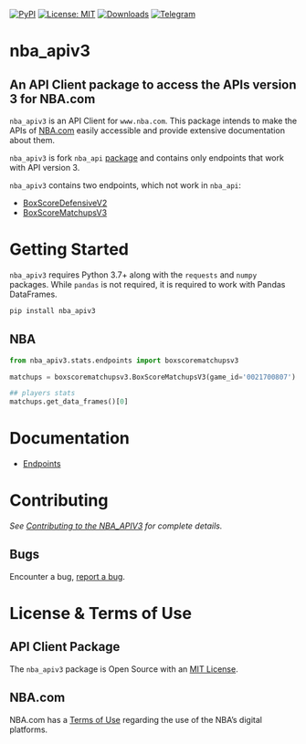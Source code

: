 [![PyPI](https://img.shields.io/pypi/v/nba_apiv3)](https://pypi.python.org/pypi/nba_apiv3)
[![License: MIT](https://img.shields.io/badge/License-MIT-yellow.svg)](https://github.com/shufinskiy/nba_apiv3/blob/master/LICENSE)
[![Downloads](https://static.pepy.tech/badge/nba_apiv3)](https://pepy.tech/project/nba_apiv3)
[![Telegram](https://img.shields.io/badge/telegram-write%20me-blue.svg)](https://t.me/brains14482)

# nba_apiv3

## An API Client package to access the APIs version 3 for NBA.com

`nba_apiv3` is an API Client for `www.nba.com`. This package intends to make the APIs of [NBA.com](https://www.nba.com/) easily accessible and provide extensive documentation about them.

`nba_apiv3` is fork `nba_api` [package](https://github.com/swar/nba_api) and contains only endpoints that work with API version 3.

`nba_apiv3` contains two endpoints, which not work in `nba_api`:
  - [BoxScoreDefensiveV2](https://github.com/shufinskiy/nba_apiv3/blob/master/docs/nba_api/stats/endpoints/boxscoredefensivev2.md)
  - [BoxScoreMatchupsV3](https://github.com/shufinskiy/nba_apiv3/blob/master/docs/nba_api/stats/endpoints/boxscorematchupsv3.md)

# Getting Started

`nba_apiv3` requires Python 3.7+ along with the `requests` and `numpy` packages. While `pandas` is not required, it is required to work with Pandas DataFrames.

```bash
pip install nba_apiv3
```

## NBA 

```python
from nba_apiv3.stats.endpoints import boxscorematchupsv3

matchups = boxscorematchupsv3.BoxScoreMatchupsV3(game_id='0021700807')

## players stats
matchups.get_data_frames()[0]
```


# Documentation

- [Endpoints](/docs/nba_api/stats/endpoints)

# Contributing

*See [Contributing to the NBA_APIV3](https://github.com/shufinskiy/nba_apiv3/blob/master/CONTRIBUTING.md) for complete details.*

## Bugs

Encounter a bug, [report a bug](https://github.com/shufinskiy/nba_apiv3/issues).

# License & Terms of Use

## API Client Package

The `nba_apiv3` package is Open Source with an [MIT License](https://github.com/shufinskiy/nba_apiv3/blob/master/LICENSE).

## NBA.com

NBA.com has a [Terms of Use](https://www.nba.com/termsofuse) regarding the use of the NBA’s digital platforms.
